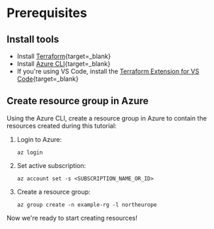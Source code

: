 # Prerequisites

## Install tools

- Install [Terraform](https://developer.hashicorp.com/terraform/downloads){target=_blank}
- Install [Azure CLI](https://learn.microsoft.com/en-us/cli/azure/install-azure-cli){target=_blank}
- If you're using VS Code, install the [Terraform Extension for VS Code](https://marketplace.visualstudio.com/items?itemName=hashicorp.terraform){target=_blank}

## Create resource group in Azure

Using the Azure CLI, create a resource group in Azure to contain the resources created during this tutorial:

1. Login to Azure:

    ```console
    az login
    ```

1. Set active subscription:

    ```console
    az account set -s <SUBSCRIPTION_NAME_OR_ID>
    ```

1. Create a resource group:

    ```console
    az group create -n example-rg -l northeurope
    ```

Now we're ready to start creating resources!
